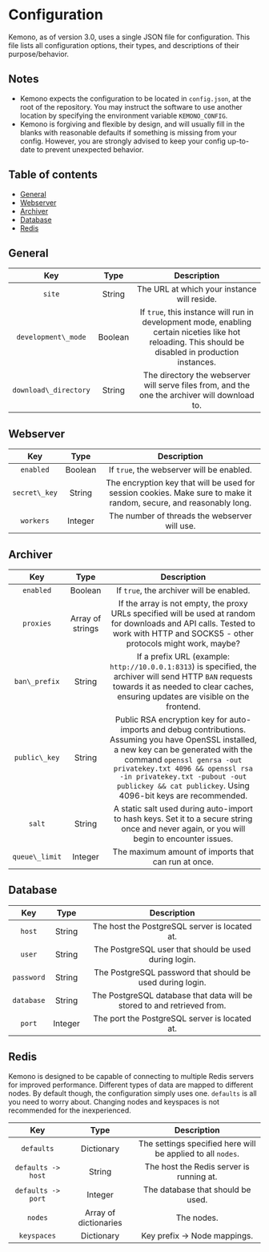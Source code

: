 # Configuration
Kemono, as of version 3.0, uses a single JSON file for configuration. This file lists all configuration options, their types, and descriptions of their purpose/behavior. 

## Notes
- Kemono expects the configuration to be located in `config.json`, at the root of the repository. You may instruct the software to use another location by specifying the environment variable `KEMONO_CONFIG`.
- Kemono is forgiving and flexible by design, and will usually fill in the blanks with reasonable defaults if something is missing from your config. However, you are strongly advised to keep your config up-to-date to prevent unexpected behavior.

## Table of contents
- [General](#general)
- [Webserver](#webserver)
- [Archiver](#archiver)
- [Database](#database)
- [Redis](#redis)

<!--- https://jakebathman.github.io/Markdown-Table-Generator/ --->

## General
<!---
Key	Type	Description
`site`	String	The URL at which your instance will reside.
`development_mode`	Boolean	If `true`, this instance will run in development mode, enabling certain niceties like hot reloading. This should be disabled in production instances.
`download_directory`	String	The directory the webserver will serve files from, and the one the archiver will download to.
--->
**Key**|**Type**|**Description**
:-----:|:-----:|:-----:
`site`|String|The URL at which your instance will reside.
`development\_mode`|Boolean|If `true`, this instance will run in development mode, enabling certain niceties like hot reloading. This should be disabled in production instances.
`download\_directory`|String|The directory the webserver will serve files from, and the one the archiver will download to.

## Webserver
<!---
Key	Type	Description
`enabled`	Boolean	If `true`, the webserver will be enabled.
`secret_key`	String	The encryption key that will be used for session cookies. Make sure to make it random, secure, and reasonably long.
`workers`	Integer	The number of threads the webserver will use.
--->
**Key**|**Type**|**Description**
:-----:|:-----:|:-----:
`enabled`|Boolean|If `true`, the webserver will be enabled.
`secret\_key`|String|The encryption key that will be used for session cookies. Make sure to make it random, secure, and reasonably long.
`workers`|Integer|The number of threads the webserver will use.

## Archiver
<!---
Key	Type	Description
`enabled`	Boolean	If `true`, the archiver will be enabled.
`proxies`	Array of strings	If the array is not empty, the proxy URLs specified will be used at random for downloads and API calls. Tested to work with HTTP and SOCKS5 - other protocols might work, maybe?
`ban_prefix`	String	If a prefix URL (example: `http://10.0.0.1:8313`) is specified, the archiver will send HTTP `BAN` requests towards it as needed to clear caches, ensuring updates are visible on the frontend. 
`public_key`	String	Public RSA encryption key for auto-imports and debug contributions. Assuming you have OpenSSL installed, a new key can be generated with the command `openssl genrsa -out privatekey.txt 4096 && openssl rsa -in privatekey.txt -pubout -out publickey && cat publickey`. Using 4096-bit keys are recommended.
`salt`	String	A static salt used during auto-import to hash keys. Set it to a secure string once and never again, or you will begin to encounter issues.
`queue_limit`	Integer	The maximum amount of imports that can run at once.
--->
**Key**|**Type**|**Description**
:-----:|:-----:|:-----:
`enabled`|Boolean|If `true`, the archiver will be enabled.
`proxies`|Array of strings|If the array is not empty, the proxy URLs specified will be used at random for downloads and API calls. Tested to work with HTTP and SOCKS5 - other protocols might work, maybe?
`ban\_prefix`|String|If a prefix URL (example: `http://10.0.0.1:8313`) is specified, the archiver will send HTTP `BAN` requests towards it as needed to clear caches, ensuring updates are visible on the frontend. 
`public\_key`|String|Public RSA encryption key for auto-imports and debug contributions. Assuming you have OpenSSL installed, a new key can be generated with the command `openssl genrsa -out privatekey.txt 4096 && openssl rsa -in privatekey.txt -pubout -out publickey && cat publickey`. Using 4096-bit keys are recommended.
`salt`|String|A static salt used during auto-import to hash keys. Set it to a secure string once and never again, or you will begin to encounter issues.
`queue\_limit`|Integer|The maximum amount of imports that can run at once.

## Database
<!---
Key	Type	Description
`host`	String	The host the PostgreSQL server is located at.
`user`	String	The PostgreSQL user that should be used during login.
`password`	String	The PostgreSQL password that should be used during login.
`database`	String	The PostgreSQL database that data will be stored to and retrieved from.
`port`	Integer	The port the PostgreSQL server is located at.
--->
**Key**|**Type**|**Description**
:-----:|:-----:|:-----:
`host`|String|The host the PostgreSQL server is located at.
`user`|String|The PostgreSQL user that should be used during login.
`password`|String|The PostgreSQL password that should be used during login.
`database`|String|The PostgreSQL database that data will be stored to and retrieved from.
`port`|Integer|The port the PostgreSQL server is located at.

## Redis
Kemono is designed to be capable of connecting to multiple Redis servers for improved performance. Different types of data are mapped to different nodes. By default though, the configuration simply uses one. `defaults` is all you need to worry about. Changing nodes and keyspaces is not recommended for the inexperienced.

<!---
Key	Type	Description
`defaults`	Dictionary	The settings specified here will be applied to all `nodes`.
`defaults -> host`	String	The host the Redis server is running at.
`defaults -> port`	Integer	The database that should be used.
`nodes`	Array of dictionaries	The nodes.
`keyspaces`	Dictionary	Key prefix -> Node mappings.
--->
**Key**|**Type**|**Description**
:-----:|:-----:|:-----:
`defaults`|Dictionary|The settings specified here will be applied to all `nodes`.
`defaults -> host`|String|The host the Redis server is running at.
`defaults -> port`|Integer|The database that should be used.
`nodes`|Array of dictionaries|The nodes.
`keyspaces`|Dictionary|Key prefix -> Node mappings.